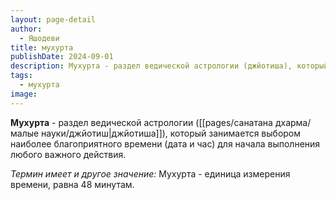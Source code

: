 ```yaml
---
layout: page-detail
author:
  - Яшодеви
title: мухурта
publishDate: 2024-09-01
description: Мухурта - раздел ведической астрологии (джйотиша), который занимается выбором наиболее благоприятного времени (дата и час) для начала выполнения любого важного действия;
tags:
  - мухурта
image:
---
```

**Мухурта** -  раздел ведической астрологии ([[pages/санатана дхарма/малые науки/джйотиш|джйотиша]]), который занимается выбором наиболее благоприятного времени (дата и час) для начала выполнения любого важного действия.

*Термин имеет и другое значение:*
Мухурта - единица измерения времени, равна 48 минутам.

